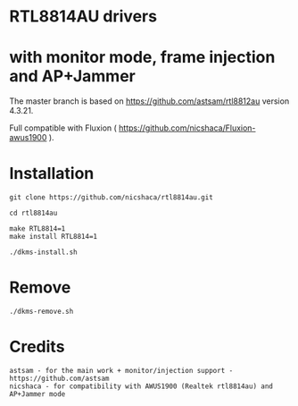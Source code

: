 # RTL8814AU drivers
# with monitor mode, frame injection and AP+Jammer


The master branch is based on https://github.com/astsam/rtl8812au  version 4.3.21.

Full compatible with Fluxion ( https://github.com/nicshaca/Fluxion-awus1900 ).



# Installation

```
git clone https://github.com/nicshaca/rtl8814au.git

cd rtl8814au

make RTL8814=1
make install RTL8814=1

./dkms-install.sh

```

# Remove

```
./dkms-remove.sh

```


# Credits

```
astsam - for the main work + monitor/injection support - https://github.com/astsam
nicshaca - for compatibility with AWUS1900 (Realtek rtl8814au) and AP+Jammer mode

```


